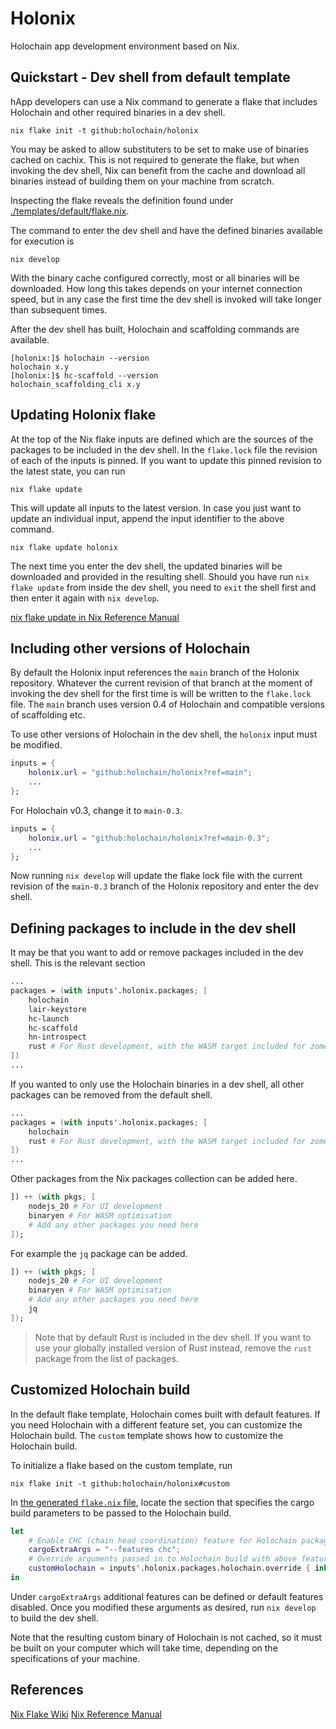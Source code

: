 # Holonix

Holochain app development environment based on Nix.

## Quickstart - Dev shell from default template

hApp developers can use a Nix command to generate a flake that includes Holochain and other required binaries in a dev shell.

```shell
nix flake init -t github:holochain/holonix
```

You may be asked to allow substituters to be set to make use of binaries cached on cachix. This is not required to generate the flake, but when invoking the dev shell, Nix can benefit from the cache and download all binaries instead of building them on your machine from scratch.

Inspecting the flake reveals the definition found under [./templates/default/flake.nix](./templates/default/flake.nix).

The command to enter the dev shell and have the defined binaries available for execution is

```shell
nix develop
```

With the binary cache configured correctly, most or all binaries will be downloaded. How long this takes depends on your internet connection speed, but in any case the first time the dev shell is invoked will take longer than subsequent times.

After the dev shell has built, Holochain and scaffolding commands are available.

```shell
[holonix:]$ holochain --version
holochain x.y
[holonix:]$ hc-scaffold --version
holochain_scaffolding_cli x.y
```

## Updating Holonix flake

At the top of the Nix flake inputs are defined which are the sources of the packages to be included in the dev shell. In the `flake.lock` file the revision of each of the inputs is pinned. If you want to update this pinned revision to the latest state, you can run

```shell
nix flake update
```

This will update all inputs to the latest version. In case you just want to update an individual input, append the input identifier to the above command.

```shell
nix flake update holonix
```

The next time you enter the dev shell, the updated binaries will be downloaded and provided in the resulting shell. Should you have run `nix flake update` from inside the dev shell, you need to `exit` the shell first and then enter it again with `nix develop`.

[nix flake update in Nix Reference Manual](https://nix.dev/manual/nix/latest/command-ref/new-cli/nix3-flake-update)

## Including other versions of Holochain

By default the Holonix input references the `main` branch of the Holonix repository. Whatever the current revision of that branch at the moment of invoking the dev shell for the first time is will be written to the `flake.lock` file. The `main` branch uses version 0.4 of Holochain and compatible versions of scaffolding etc.

To use other versions of Holochain in the dev shell, the `holonix` input must be modified.

```nix
inputs = {
    holonix.url = "github:holochain/holonix?ref=main";
    ...
};
```

For Holochain v0.3, change it to `main-0.3`.

```nix
inputs = {
    holonix.url = "github:holochain/holonix?ref=main-0.3";
    ...
};
```

Now running `nix develop` will update the flake lock file with the current revision of the `main-0.3` branch of the Holonix repository and enter the dev shell.

## Defining packages to include in the dev shell

It may be that you want to add or remove packages included in the dev shell. This is the relevant section

```nix
...
packages = (with inputs'.holonix.packages; [
    holochain
    lair-keystore
    hc-launch
    hc-scaffold
    hn-introspect
    rust # For Rust development, with the WASM target included for zome builds
])
...
```

If you wanted to only use the Holochain binaries in a dev shell, all other packages can be removed from the default shell.

```nix
...
packages = (with inputs'.holonix.packages; [
    holochain
    rust # For Rust development, with the WASM target included for zome builds
])
...
```

Other packages from the Nix packages collection can be added here.

```nix
]) ++ (with pkgs; [
    nodejs_20 # For UI development
    binaryen # For WASM optimisation
    # Add any other packages you need here
]);
```

For example the `jq` package can be added.

```nix
]) ++ (with pkgs; [
    nodejs_20 # For UI development
    binaryen # For WASM optimisation
    # Add any other packages you need here
    jq
]);
```

> Note that by default Rust is included in the dev shell. If you want to use your globally installed version of Rust instead, remove the `rust` package from the list of packages.

## Customized Holochain build

In the default flake template, Holochain comes built with default features. If you need Holochain with a different feature set, you can customize the Holochain build. The `custom` template shows how to customize the Holochain build.

To initialize a flake based on the custom template, run

```shell
nix flake init -t github:holochain/holonix#custom
```

In [the generated `flake.nix` file](./templates/custom/flake.nix), locate the section that specifies the cargo build parameters to be passed to the Holochain build.

```nix
let
    # Enable CHC (chain head coordination) feature for Holochain package.
    cargoExtraArgs = "--features chc";
    # Override arguments passed in to Holochain build with above feature arguments.
    customHolochain = inputs'.holonix.packages.holochain.override { inherit cargoExtraArgs; };
in
```

Under `cargoExtraArgs` additional features can be defined or default features disabled. Once you modified these arguments as desired, run `nix develop` to build the dev shell.

Note that the resulting custom binary of Holochain is not cached, so it must be built on your computer which will take time, depending on the specifications of your machine.

## References

[Nix Flake Wiki](https://wiki.nixos.org/wiki/Flakes)
[Nix Reference Manual](https://nix.dev/manual/nix/latest)